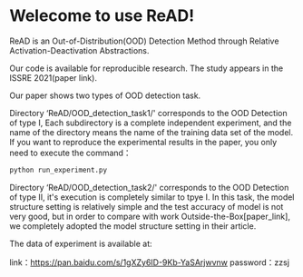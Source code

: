 # Welecome to use ReAD!

ReAD is an Out-of-Distribution(OOD) Detection Method through Relative Activation-Deactivation Abstractions.

Our code is available for reproducible research. The study appears in the ISSRE 2021(paper link).

Our paper shows two types of OOD detection task.

Directory ‘ReAD/OOD_detection_task1/' corresponds to the OOD Detection of type I, Each subdirectory is a complete independent experiment, and the name of the directory means the name of the training data set of the model. If you want to reproduce the experimental results in the paper, you only need to execute the command：

```python
python run_experiment.py
```

Directory ‘ReAD/OOD_detection_task2/' corresponds to the OOD Detection of type II, it's execution is completely similar to tpye I. In this task, the model structure setting is relatively simple and the test accuracy of model is not very good, but in order to compare with work Outside-the-Box[paper_link], we completely adopted the model structure setting in their article.

The data of experiment is available at:

link：https://pan.baidu.com/s/1gXZy6ID-9Kb-YaSArjwvnw 
password：zzsj 

